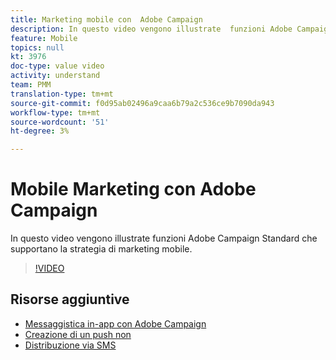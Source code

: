 ```yaml
---
title: Marketing mobile con  Adobe Campaign
description: In questo video vengono illustrate  funzioni Adobe Campaign Standard che supportano la strategia di marketing mobile.
feature: Mobile
topics: null
kt: 3976
doc-type: value video
activity: understand
team: PMM
translation-type: tm+mt
source-git-commit: f0d95ab02496a9caa6b79a2c536ce9b7090da943
workflow-type: tm+mt
source-wordcount: '51'
ht-degree: 3%

---
```



# Mobile Marketing con  Adobe Campaign

In questo video vengono illustrate  funzioni Adobe Campaign Standard che supportano la strategia di marketing mobile.

>[!VIDEO](https://video.tv.adobe.com/v/29468?quality=12)

## Risorse aggiuntive

* [Messaggistica in-app con  Adobe Campaign](/help/communication-channels/mobile/in-app/in-app-message-overview.md)
* [Creazione di un push non](/help/communication-channels/mobile/push-notifications/creating-a-push-notification.md)
* [Distribuzione via SMS](/help/communication-channels/mobile/sms/sms-delivery.md)
